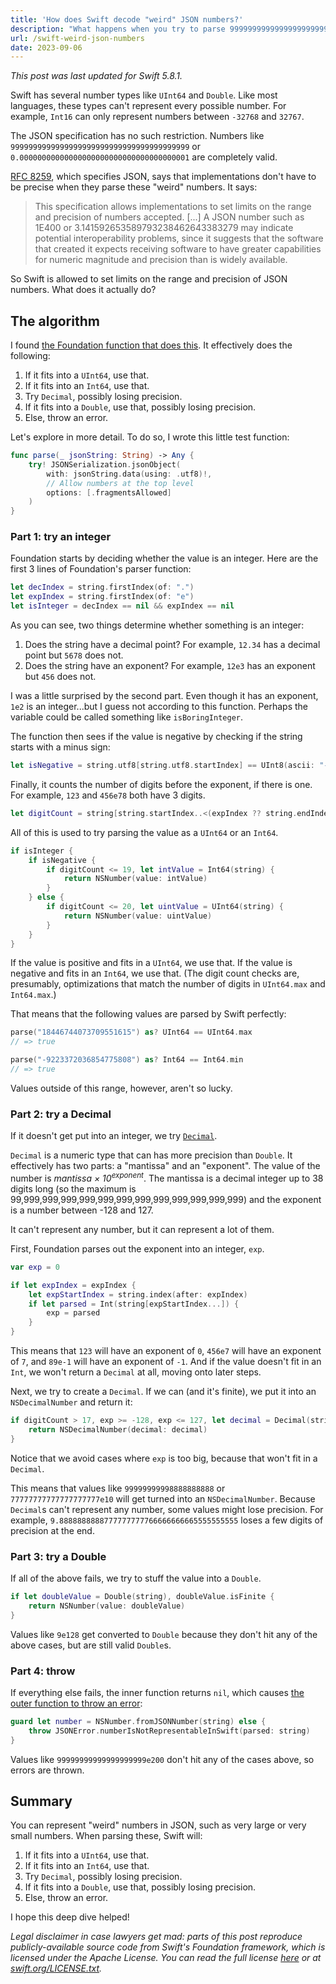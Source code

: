 ```yaml
---
title: 'How does Swift decode "weird" JSON numbers?'
description: "What happens when you try to parse 9999999999999999999999999999999999999999?"
url: /swift-weird-json-numbers
date: 2023-09-06
---
```


_This post was last updated for Swift 5.8.1._

Swift has several number types like `UInt64` and `Double`. Like most languages, these types can't represent every possible number. For example, `Int16` can only represent numbers between `-32768` and `32767`.

The JSON specification has no such restriction. Numbers like `9999999999999999999999999999999999999999` or `0.00000000000000000000000000000000000001` are completely valid.

[RFC 8259], which specifies JSON, says that implementations don't have to be precise when they parse these "weird" numbers. It says:

> This specification allows implementations to set limits on the range and precision of numbers accepted. [...] A JSON number such as 1E400 or 3.141592653589793238462643383279 may indicate potential interoperability problems, since it suggests that the software that created it expects receiving software to have greater capabilities for numeric magnitude and precision than is widely available.

So Swift is allowed to set limits on the range and precision of JSON numbers. What does it actually do?

## The algorithm

I found [the Foundation function that does this][source]. It effectively does the following:

1. If it fits into a `UInt64`, use that.
1. If it fits into an `Int64`, use that.
1. Try `Decimal`, possibly losing precision.
1. If it fits into a `Double`, use that, possibly losing precision.
1. Else, throw an error.

Let's explore in more detail. To do so, I wrote this little test function:

```swift
func parse(_ jsonString: String) -> Any {
    try! JSONSerialization.jsonObject(
        with: jsonString.data(using: .utf8)!,
        // Allow numbers at the top level
        options: [.fragmentsAllowed]
    )
}
```

### Part 1: try an integer

Foundation starts by deciding whether the value is an integer. Here are the first 3 lines of Foundation's parser function:

```swift
let decIndex = string.firstIndex(of: ".")
let expIndex = string.firstIndex(of: "e")
let isInteger = decIndex == nil && expIndex == nil
```

As you can see, two things determine whether something is an integer:

1. Does the string have a decimal point? For example, `12.34` has a decimal point but `5678` does not.
1. Does the string have an exponent? For example, `12e3` has an exponent but `456` does not.

I was a little surprised by the second part. Even though it has an exponent, `1e2` is an integer...but I guess not according to this function. Perhaps the variable could be called something like `isBoringInteger`.

The function then sees if the value is negative by checking if the string starts with a minus sign:

```swift
let isNegative = string.utf8[string.utf8.startIndex] == UInt8(ascii: "-")
```

Finally, it counts the number of digits before the exponent, if there is one. For example, `123` and `456e78` both have 3 digits.

```swift
let digitCount = string[string.startIndex..<(expIndex ?? string.endIndex)].count
```

All of this is used to try parsing the value as a `UInt64` or an `Int64`.

```swift
if isInteger {
    if isNegative {
        if digitCount <= 19, let intValue = Int64(string) {
            return NSNumber(value: intValue)
        }
    } else {
        if digitCount <= 20, let uintValue = UInt64(string) {
            return NSNumber(value: uintValue)
        }
    }
}
```

If the value is positive and fits in a `UInt64`, we use that. If the value is negative and fits in an `Int64`, we use that. (The digit count checks are, presumably, optimizations that match the number of digits in `UInt64.max` and `Int64.max`.)

That means that the following values are parsed by Swift perfectly:

```swift
parse("18446744073709551615") as? UInt64 == UInt64.max
// => true

parse("-9223372036854775808") as? Int64 == Int64.min
// => true
```

Values outside of this range, however, aren't so lucky.

### Part 2: try a Decimal

If it doesn't get put into an integer, we try [`Decimal`][Decimal].

`Decimal` is a numeric type that can has more precision than `Double`. It effectively has two parts: a "mantissa" and an "exponent". The value of the number is _mantissa &times; 10<sup>exponent</sup>_. The mantissa is a decimal integer up to 38 digits long (so the maximum is 99,999,999,999,999,999,999,999,999,999,999,999,999) and the exponent is a number between -128 and 127.

It can't represent any number, but it can represent a lot of them.

First, Foundation parses out the exponent into an integer, `exp`.

```swift
var exp = 0

if let expIndex = expIndex {
    let expStartIndex = string.index(after: expIndex)
    if let parsed = Int(string[expStartIndex...]) {
        exp = parsed
    }
}
```

This means that `123` will have an exponent of `0`, `456e7` will have an exponent of `7`, and `89e-1` will have an exponent of `-1`. And if the value doesn't fit in an `Int`, we won't return a `Decimal` at all, moving onto later steps.

Next, we try to create a `Decimal`. If we can (and it's finite), we put it into an `NSDecimalNumber` and return it:

```swift
if digitCount > 17, exp >= -128, exp <= 127, let decimal = Decimal(string: string), decimal.isFinite {
	return NSDecimalNumber(decimal: decimal)
}
```

Notice that we avoid cases where `exp` is too big, because that won't fit in a `Decimal`.

This means that values like `99999999998888888888` or `77777777777777777777e10` will get turned into an `NSDecimalNumber`. Because `Decimal`s can't represent any number, some values might lose precision. For example, `9.8888888888777777777766666666665555555555` loses a few digits of precision at the end.

### Part 3: try a Double

If all of the above fails, we try to stuff the value into a `Double`.

```swift
if let doubleValue = Double(string), doubleValue.isFinite {
	return NSNumber(value: doubleValue)
}
```

Values like `9e128` get converted to `Double` because they don't hit any of the above cases, but are still valid `Double`s.

### Part 4: throw

If everything else fails, the inner function returns `nil`, which causes [the outer function to throw an error](https://github.com/apple/swift-corelibs-foundation/blob/9f53cc551e065d73b327a80147895822bc8f89e0/Sources/Foundation/JSONSerialization.swift#L696-L698):

```swift
guard let number = NSNumber.fromJSONNumber(string) else {
	throw JSONError.numberIsNotRepresentableInSwift(parsed: string)
}
```

Values like `99999999999999999999e200` don't hit any of the cases above, so errors are thrown.

## Summary

You can represent "weird" numbers in JSON, such as very large or very small numbers. When parsing these, Swift will:

1. If it fits into a `UInt64`, use that.
1. If it fits into an `Int64`, use that.
1. Try `Decimal`, possibly losing precision.
1. If it fits into a `Double`, use that, possibly losing precision.
1. Else, throw an error.

I hope this deep dive helped!

_Legal disclaimer in case lawyers get mad: parts of this post reproduce publicly-available source code from Swift's Foundation framework, which is licensed under the Apache License. You can read the full license [here](./foundation-license.txt) or at [swift.org/LICENSE.txt](https://www.swift.org/LICENSE.txt)._

[source]: https://github.com/apple/swift-corelibs-foundation/blob/9f53cc551e065d73b327a80147895822bc8f89e0/Sources/Foundation/JSONSerialization.swift#L712-L753
[RFC 8259]: https://www.rfc-editor.org/rfc/rfc8259
[Decimal]: https://developer.apple.com/documentation/foundation/decimal

